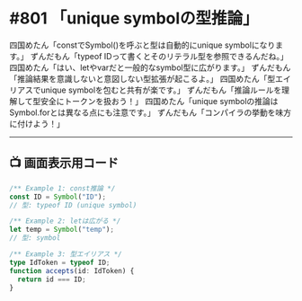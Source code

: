 # #801 「unique symbolの型推論」

四国めたん「constでSymbol()を呼ぶと型は自動的にunique symbolになります。」
ずんだもん「typeof IDって書くとそのリテラル型を参照できるんだね。」
四国めたん「はい、letやvarだと一般的なsymbol型に広がります。」
ずんだもん「推論結果を意識しないと意図しない型拡張が起こるよ。」
四国めたん「型エイリアスでunique symbolを包むと共有が楽です。」
ずんだもん「推論ルールを理解して型安全にトークンを扱おう！」
四国めたん「unique symbolの推論はSymbol.forとは異なる点にも注意です。」
ずんだもん「コンパイラの挙動を味方に付けよう！」

---

## 📺 画面表示用コード

```typescript
/** Example 1: const推論 */
const ID = Symbol("ID");
// 型: typeof ID (unique symbol)

/** Example 2: letは広がる */
let temp = Symbol("temp");
// 型: symbol

/** Example 3: 型エイリアス */
type IdToken = typeof ID;
function accepts(id: IdToken) {
  return id === ID;
}
```
